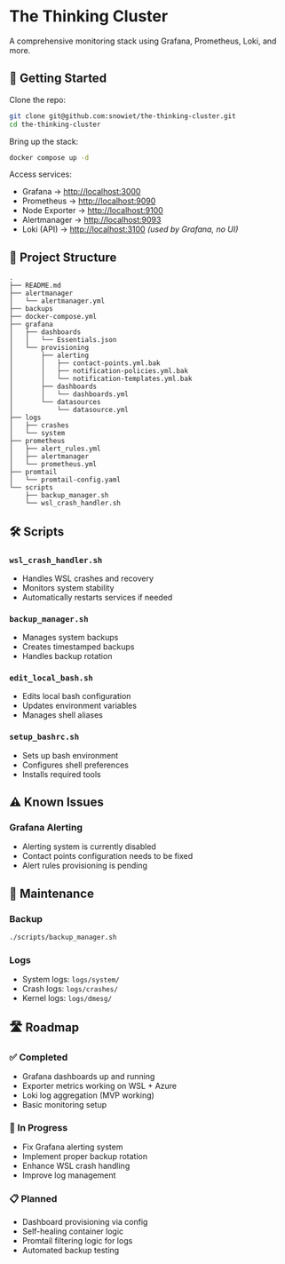 # The Thinking Cluster

A comprehensive monitoring stack using Grafana, Prometheus, Loki, and more.

## 🚀 Getting Started

Clone the repo:

```bash
git clone git@github.com:snowiet/the-thinking-cluster.git
cd the-thinking-cluster
```

Bring up the stack:

```bash
docker compose up -d
```

Access services:

- Grafana → [http://localhost:3000](http://localhost:3000)  
- Prometheus → [http://localhost:9090](http://localhost:9090)  
- Node Exporter → [http://localhost:9100](http://localhost:9100)  
- Alertmanager → [http://localhost:9093](http://localhost:9093)  
- Loki (API) → [http://localhost:3100](http://localhost:3100) *(used by Grafana, no UI)*

## 📁 Project Structure

```
.
├── README.md
├── alertmanager
│   └── alertmanager.yml
├── backups
├── docker-compose.yml
├── grafana
│   ├── dashboards
│   │   └── Essentials.json
│   └── provisioning
│       ├── alerting
│       │   ├── contact-points.yml.bak
│       │   ├── notification-policies.yml.bak
│       │   └── notification-templates.yml.bak
│       ├── dashboards
│       │   └── dashboards.yml
│       └── datasources
│           └── datasource.yml
├── logs
│   ├── crashes
│   └── system
├── prometheus
│   ├── alert_rules.yml
│   ├── alertmanager
│   └── prometheus.yml
├── promtail
│   └── promtail-config.yaml
└── scripts
    ├── backup_manager.sh
    └── wsl_crash_handler.sh
```

## 🛠️ Scripts

### `wsl_crash_handler.sh`
- Handles WSL crashes and recovery
- Monitors system stability
- Automatically restarts services if needed

### `backup_manager.sh`
- Manages system backups
- Creates timestamped backups
- Handles backup rotation

### `edit_local_bash.sh`
- Edits local bash configuration
- Updates environment variables
- Manages shell aliases

### `setup_bashrc.sh`
- Sets up bash environment
- Configures shell preferences
- Installs required tools

## ⚠️ Known Issues

### Grafana Alerting
- Alerting system is currently disabled
- Contact points configuration needs to be fixed
- Alert rules provisioning is pending

## 🔄 Maintenance

### Backup
```bash
./scripts/backup_manager.sh
```

### Logs
- System logs: `logs/system/`
- Crash logs: `logs/crashes/`
- Kernel logs: `logs/dmesg/`

## 🛣️ Roadmap

### ✅ Completed
- Grafana dashboards up and running  
- Exporter metrics working on WSL + Azure  
- Loki log aggregation (MVP working)
- Basic monitoring setup

### 🔄 In Progress
- Fix Grafana alerting system
- Implement proper backup rotation
- Enhance WSL crash handling
- Improve log management

### 📋 Planned
- Dashboard provisioning via config  
- Self-healing container logic  
- Promtail filtering logic for logs
- Automated backup testing
